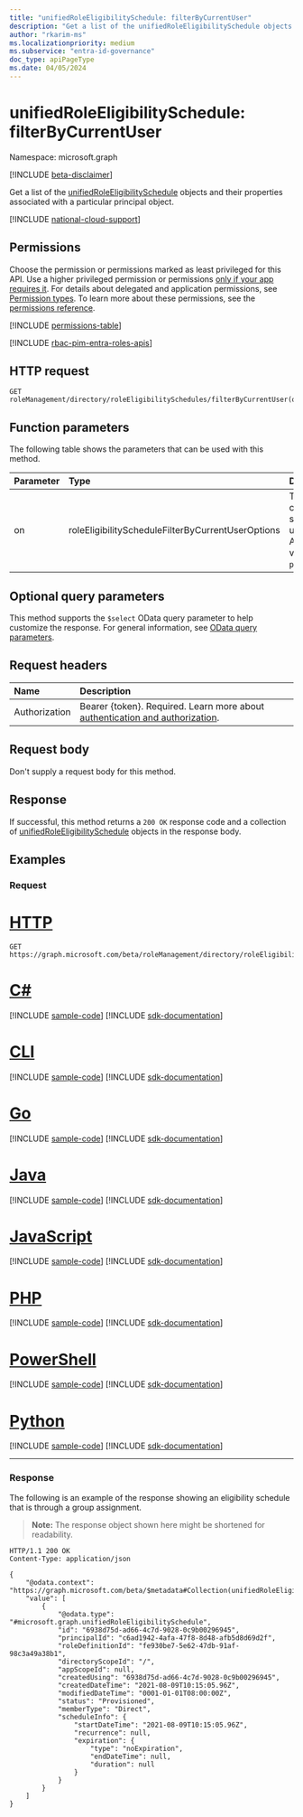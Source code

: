 ```yaml
---
title: "unifiedRoleEligibilitySchedule: filterByCurrentUser"
description: "Get a list of the unifiedRoleEligibilitySchedule objects and their properties filtered by a particular user principal"
author: "rkarim-ms"
ms.localizationpriority: medium
ms.subservice: "entra-id-governance"
doc_type: apiPageType
ms.date: 04/05/2024
---
```


# unifiedRoleEligibilitySchedule: filterByCurrentUser
Namespace: microsoft.graph

[!INCLUDE [beta-disclaimer](../../includes/beta-disclaimer.md)]

Get a list of the [unifiedRoleEligibilitySchedule](../resources/unifiedRoleEligibilitySchedule.md) objects and their properties associated with a particular principal object.

[!INCLUDE [national-cloud-support](../../includes/all-clouds.md)]

## Permissions
Choose the permission or permissions marked as least privileged for this API. Use a higher privileged permission or permissions [only if your app requires it](/graph/permissions-overview#best-practices-for-using-microsoft-graph-permissions). For details about delegated and application permissions, see [Permission types](/graph/permissions-overview#permission-types). To learn more about these permissions, see the [permissions reference](/graph/permissions-reference).

<!-- { "blockType": "permissions", "name": "unifiedroleeligibilityschedule_filterbycurrentuser" } -->
[!INCLUDE [permissions-table](../includes/permissions/unifiedroleeligibilityschedule-filterbycurrentuser-permissions.md)]

[!INCLUDE [rbac-pim-entra-roles-apis](../includes/rbac-for-apis/rbac-pim-entra-roles-apis.md)]

## HTTP request

<!-- {
  "blockType": "ignored"
}
-->
``` http
GET roleManagement/directory/roleEligibilitySchedules/filterByCurrentUser(on='principal')
```

## Function parameters
The following table shows the parameters that can be used with this method.

|Parameter|Type|Description|
|:---|:---|:---|
|on|roleEligibilityScheduleFilterByCurrentUserOptions|The currently signed-in user. Allowed value is `principal`.|

## Optional query parameters
This method supports the `$select` OData query parameter to help customize the response. For general information, see [OData query parameters](/graph/query-parameters).

## Request headers
|Name|Description|
|:---|:---|
|Authorization|Bearer {token}. Required. Learn more about [authentication and authorization](/graph/auth/auth-concepts).|

## Request body
Don't supply a request body for this method.

## Response

If successful, this method returns a `200 OK` response code and a collection of [unifiedRoleEligibilitySchedule](../resources/unifiedroleeligibilityschedule.md) objects in the response body.

## Examples

### Request

# [HTTP](#tab/http)
<!-- {
  "blockType": "request",
  "name": "unifiedroleeligibilityschedule_filterbycurrentuser"
}
-->
``` http
GET https://graph.microsoft.com/beta/roleManagement/directory/roleEligibilitySchedules/filterByCurrentUser(on='principal')
```

# [C#](#tab/csharp)
[!INCLUDE [sample-code](../includes/snippets/csharp/unifiedroleeligibilityschedule-filterbycurrentuser-csharp-snippets.md)]
[!INCLUDE [sdk-documentation](../includes/snippets/snippets-sdk-documentation-link.md)]

# [CLI](#tab/cli)
[!INCLUDE [sample-code](../includes/snippets/cli/unifiedroleeligibilityschedule-filterbycurrentuser-cli-snippets.md)]
[!INCLUDE [sdk-documentation](../includes/snippets/snippets-sdk-documentation-link.md)]

# [Go](#tab/go)
[!INCLUDE [sample-code](../includes/snippets/go/unifiedroleeligibilityschedule-filterbycurrentuser-go-snippets.md)]
[!INCLUDE [sdk-documentation](../includes/snippets/snippets-sdk-documentation-link.md)]

# [Java](#tab/java)
[!INCLUDE [sample-code](../includes/snippets/java/unifiedroleeligibilityschedule-filterbycurrentuser-java-snippets.md)]
[!INCLUDE [sdk-documentation](../includes/snippets/snippets-sdk-documentation-link.md)]

# [JavaScript](#tab/javascript)
[!INCLUDE [sample-code](../includes/snippets/javascript/unifiedroleeligibilityschedule-filterbycurrentuser-javascript-snippets.md)]
[!INCLUDE [sdk-documentation](../includes/snippets/snippets-sdk-documentation-link.md)]

# [PHP](#tab/php)
[!INCLUDE [sample-code](../includes/snippets/php/unifiedroleeligibilityschedule-filterbycurrentuser-php-snippets.md)]
[!INCLUDE [sdk-documentation](../includes/snippets/snippets-sdk-documentation-link.md)]

# [PowerShell](#tab/powershell)
[!INCLUDE [sample-code](../includes/snippets/powershell/unifiedroleeligibilityschedule-filterbycurrentuser-powershell-snippets.md)]
[!INCLUDE [sdk-documentation](../includes/snippets/snippets-sdk-documentation-link.md)]

# [Python](#tab/python)
[!INCLUDE [sample-code](../includes/snippets/python/unifiedroleeligibilityschedule-filterbycurrentuser-python-snippets.md)]
[!INCLUDE [sdk-documentation](../includes/snippets/snippets-sdk-documentation-link.md)]

---

### Response

The following is an example of the response showing an eligibility schedule that is through a group assignment.
>**Note:** The response object shown here might be shortened for readability.
<!-- {
  "blockType": "response",
  "truncated": true,
  "@odata.type": "Collection(microsoft.graph.unifiedRoleEligibilitySchedule)"
}
-->
``` http
HTTP/1.1 200 OK
Content-Type: application/json

{
    "@odata.context": "https://graph.microsoft.com/beta/$metadata#Collection(unifiedRoleEligibilitySchedule)",
    "value": [
        {
            "@odata.type": "#microsoft.graph.unifiedRoleEligibilitySchedule",
            "id": "6938d75d-ad66-4c7d-9028-0c9b00296945",
            "principalId": "c6ad1942-4afa-47f8-8d48-afb5d8d69d2f",
            "roleDefinitionId": "fe930be7-5e62-47db-91af-98c3a49a38b1",
            "directoryScopeId": "/",
            "appScopeId": null,
            "createdUsing": "6938d75d-ad66-4c7d-9028-0c9b00296945",
            "createdDateTime": "2021-08-09T10:15:05.96Z",
            "modifiedDateTime": "0001-01-01T08:00:00Z",
            "status": "Provisioned",
            "memberType": "Direct",
            "scheduleInfo": {
                "startDateTime": "2021-08-09T10:15:05.96Z",
                "recurrence": null,
                "expiration": {
                    "type": "noExpiration",
                    "endDateTime": null,
                    "duration": null
                }
            }
        }
    ]
}
```

